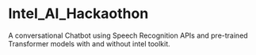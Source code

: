 # Intel_AI_Hackaothon
A conversational Chatbot using Speech Recognition APIs and pre-trained Transformer models with and without intel toolkit.
